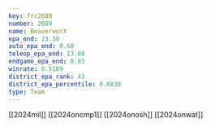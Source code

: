 ```yaml
---
key: frc2609
number: 2609
name: BeaverworX
epa_end: 23.38
auto_epa_end: 8.68
teleop_epa_end: 13.88
endgame_epa_end: 0.83
winrate: 0.5189
district_epa_rank: 43
district_epa_percentile: 0.6838
type: Team
---
```

[[2024mil]]
[[2024oncmp1]]
[[2024onosh]]
[[2024onwat]]
